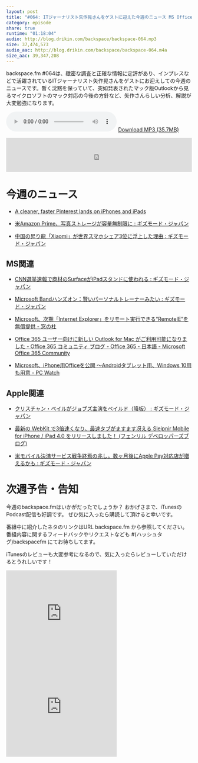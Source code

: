 ```yaml
---
layout: post
title: "#064: ITジャーナリスト矢作晃さんをゲストに迎えた今週のニュース MS Officeのマックサポートの今後など"
category: episode
share: true
runtime: "01:18:04"
audio: http://blog.drikin.com/backspace/backspace-064.mp3
size: 37,474,573
audio_aac: http://blog.drikin.com/backspace/backspace-064.m4a
size_aac: 39,347,208
---
```


backspace.fm #064は、緻密な調査と正確な情報に定評があり、インプレスなどで活躍されているITジャーナリスト矢作晃さんをゲストにお迎えしての今週のニュースです。暫く沈黙を保っていて、突如発表されたマック版Outlookから見るマイクロソフトのマック対応の今後の方針など、矢作さんらしい分析、解説が大変勉強になります。

<audio src="http://blog.drikin.com/backspace/backspace-064.mp3" controls preload></audio>
[Download MP3 (35.7MB)](http://blog.drikin.com/backspace/backspace-064.mp3)

<iframe src="http://backspace.fm/subscribes.html" width="100%" height="92" scrolling="no" frameborder="0"></iframe>

# 今週のニュース

- [A cleaner, faster Pinterest lands on iPhones and iPads](http://www.engadget.com/2014/11/04/pinterest-ios-interface-update/)

- [米Amazon Prime、写真ストレージが容量無制限に : ギズモード・ジャパン](http://www.gizmodo.jp/2014/11/amazon_prime_2.html)

- [中国の昇り龍「Xiaomi」が世界スマホシェア3位に浮上した理由 : ギズモード・ジャパン](http://www.gizmodo.jp/2014/11/xaomi3.html)

## MS関連

- [CNN選挙速報で商材のSurfaceがiPadスタンドに使われる : ギズモード・ジャパン](http://www.gizmodo.jp/2014/11/cnnsurface_proipad.html)

- [Microsoft Bandハンズオン：賢いパーソナルトレーナーみたい : ギズモード・ジャパン](http://www.gizmodo.jp/2014/11/microsoft_band_1.html)

- [Microsoft、次期「Internet Explorer」をリモート実行できる“RemoteIE”を無償提供 - 窓の杜](http://www.forest.impress.co.jp/docs/news/20141104_674356.html)

- [Office 365 ユーザー向けに新しい Outlook for Mac がご利用可能になりました - Office 365 コミュニティ ブログ - Office 365 - 日本語 - Microsoft Office 365 Community](https://community.office365.com/ja-jp/b/office_365_community_blog/archive/2014/11/01/new-outlook-for-mac-available-to-office-365-customers.aspx)

- [Microsoft、iPhone用Officeを公開 ～Androidタブレット用、Windows 10用も用意 - PC Watch](http://pc.watch.impress.co.jp/docs/news/20141107_674944.html)

## Apple関連

- [クリスチャン・ベイルがジョブズ主演をベイルド（降板） : ギズモード・ジャパン](http://www.gizmodo.jp/2014/11/post_15843.html)

- [最新の WebKit で3倍速くなり、最速タブがますます冴える Sleipnir Mobile for iPhone / iPad 4.0 をリリースしました！ (フェンリル デベロッパーズブログ)](http://blog.fenrir-inc.com/jp/?p=33271)

- [米モバイル決済サービス戦争終焉の兆し。数ヶ月後にApple Pay対応店が増えるかも : ギズモード・ジャパン](http://www.gizmodo.jp/2014/11/apple_pay_4.html)

# 次週予告・告知

今週のbackspace.fmはいかがだったでしょうか？
おかげさまで、iTunesのPodcast配信も好調です。
ぜひ気に入ったら購読して頂けると幸いです。

番組中に紹介したネタのリンクはURL backspace.fm から参照してください。
番組内容に関するフィードバックやリクエストなども #(ハッシュタグ)backspacefm にてお待ちしてます。

iTunesのレビューも大変参考になるので、気に入ったらレビューしていただけるとうれしいです！

<iframe src="http://rcm-fe.amazon-adsystem.com/e/cm?t=driftking-22&o=9&p=12&l=bn1&mode=videogames-jp&browse=637394&fc1=000000&lt1=_blank&lc1=3366FF&bg1=FFFFFF&f=ifr" marginwidth="0" marginheight="0" width="300" height="252" border="0" frameborder="0" style="border:none;" scrolling="no"></iframe>
<iframe src="http://rcm-fe.amazon-adsystem.com/e/cm?t=driftking-22&o=9&p=12&l=bn1&mode=computers-jp&browse=2127209064&fc1=000000&lt1=_blank&lc1=3366FF&bg1=FFFFFF&f=ifr" marginwidth="0" marginheight="0" width="300" height="252" border="0" frameborder="0" style="border:none;" scrolling="no"></iframe>
